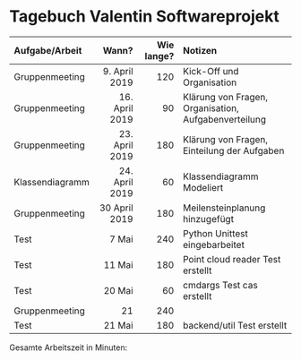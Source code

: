 # Tagebuch Valentin Softwareprojekt


| Aufgabe/Arbeit   |      Wann?     |  Wie lange? | Notizen |
|:-----------------|---------------:|------------:|:--------|
| Gruppenmeeting | 9. April 2019 |        120 | Kick-Off und Organisation |
| Gruppenmeeting  | 16. April 2019 | 90     | Klärung von Fragen, Organisation, Aufgabenverteilung |
| Gruppenmeeting | 23. April 2019 | 180     | Klärung von Fragen, Einteilung der Aufgaben |
| Klassendiagramm | 24. April 2019 |         60 | Klassendiagramm Modeliert                            |
| Gruppenmeeting | 30 April 2019 | 180   | Meilensteinplanung hinzugefügt |
| Test | 7 Mai   | 240  | Python Unittest eingebarbeitet |
| Test | 11 Mai   | 180 | Point cloud reader Test erstellt |
| Test | 20 Mai   | 60  | cmdargs Test cas erstellt |
| Gruppenmeeting | 21   | 240  |  |
| Test | 21 Mai   | 180  | backend/util Test erstellt |


Gesamte Arbeitszeit in Minuten: 
